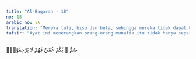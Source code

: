 ```yaml
---
title: "Al-Baqarah - 18"
no: 18
arabic_no: ١٨
translation: "Mereka tuli, bisu dan buta, sehingga mereka tidak dapat kembali."
tafsir: "Ayat ini menerangkan orang-orang munafik itu tidak hanya seperti orang yang kehilangan cahaya terang, tetapi juga seperti orang yang kehilangan beberapa indra yang pokok. Tidak dapat mendengar, bicara dan melihat. Orang yang seperti ini tentu akhirnya mengalami kebinasaan.\n\nMereka dikatakan tuli karena tidak mendengarkan nasihat dan petunjuk bahkan mereka tidak paham, meskipun mendengar. Dikatakan bisu, karena mereka tidak mau menanyakan hal-hal yang kabur bagi mereka, tidak meminta penjelasan dan petunjuk sehingga mereka kehilangan kesempatan untuk mengambil manfaat dari segala pelajaran dan ilmu pengetahuan yang dikemukakan rasul. Dikatakan buta, karena mereka kehilangan manfaat pengamatan dan manfaat pelajaran. Mereka tidak dapat mengambil pelajaran dari segala kejadian yang mereka alami, dan pengalaman bangsa-bangsa lain.\n\nMereka tidak dapat kembali ke jalan yang benar, karena sifat-sifat tersebut di atas dan mereka tetap membeku di tempatnya."
---
```


صُمٌّ ۢ بُكْمٌ عُمْيٌ فَهُمْ لَا يَرْجِعُوْنَۙ
